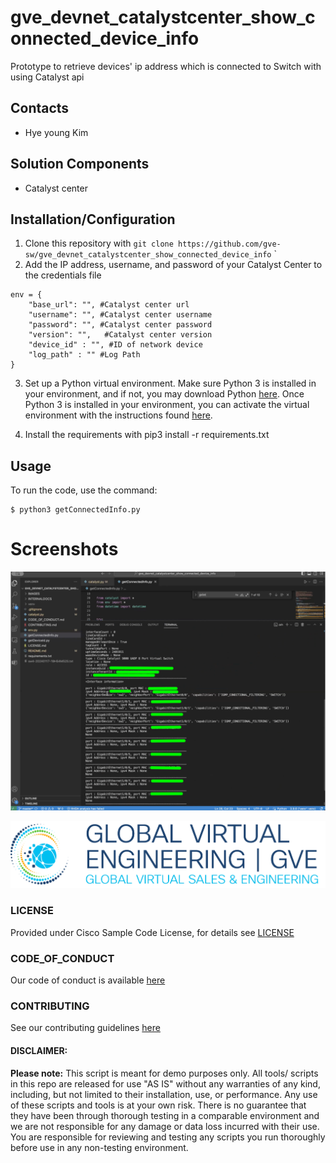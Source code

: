# gve_devnet_catalystcenter_show_connected_device_info
Prototype to retrieve devices' ip address which is connected to Switch with using Catalyst api


## Contacts
* Hye young Kim


## Solution Components
* Catalyst center


## Installation/Configuration
1. Clone this repository with `git clone https://github.com/gve-sw/gve_devnet_catalystcenter_show_connected_device_info`
`
2. Add the IP address, username, and password of your Catalyst Center to the credentials file

```
env = {
    "base_url": "", #Catalyst center url
    "username": "", #Catalyst center username
    "password": "", #Catalyst center password
    "version": "",   #Catalyst center version
    "device_id" : "", #ID of network device
    "log_path" : "" #Log Path
}
```

3. Set up a Python virtual environment. Make sure Python 3 is installed in your environment, and if not, you may download Python [here](https://www.python.org/downloads/). Once Python 3 is installed in your environment, you can activate the virtual environment with the instructions found [here](https://docs.python.org/3/tutorial/venv.html).

4. Install the requirements with pip3 install -r requirements.txt


## Usage
To run the code, use the command:
```
$ python3 getConnectedInfo.py
```

# Screenshots
![/IMAGES/screenshot.png](/IMAGES/screenshot.png)



![/IMAGES/0image.png](/IMAGES/0image.png)

### LICENSE

Provided under Cisco Sample Code License, for details see [LICENSE](LICENSE.md)

### CODE_OF_CONDUCT

Our code of conduct is available [here](CODE_OF_CONDUCT.md)

### CONTRIBUTING

See our contributing guidelines [here](CONTRIBUTING.md)

#### DISCLAIMER:
<b>Please note:</b> This script is meant for demo purposes only. All tools/ scripts in this repo are released for use "AS IS" without any warranties of any kind, including, but not limited to their installation, use, or performance. Any use of these scripts and tools is at your own risk. There is no guarantee that they have been through thorough testing in a comparable environment and we are not responsible for any damage or data loss incurred with their use.
You are responsible for reviewing and testing any scripts you run thoroughly before use in any non-testing environment.
